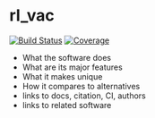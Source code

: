 # rl_vac

[![Build Status](https://github.com/SaulDiazInfante/rl_vac.jl/actions/workflows/CI.yml/badge.svg?branch=main)](https://github.com/SaulDiazInfante/rl_vac.jl/actions/workflows/CI.yml?query=branch%3Amain) [![Coverage](https://codecov.io/gh/SaulDiazInfante/rl_vac.jl/branch/main/graph/badge.svg)](https://codecov.io/gh/SaulDiazInfante/rl_vac.jl)

-   What the software does
-   What are its major features
-   What it makes unique
-   How it compares to alternatives
-   links to docs, citation, CI, authors
-   links to related software
